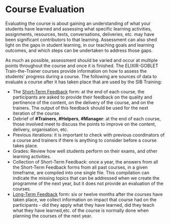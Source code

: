 # Course Evaluation 

Evaluating the course is about gaining an understanding of what your students have learned and assessing what specific learning activities, assignments, resources, texts, conversations, deliveries, etc. may have been significant contributors to that learning. Assessment can also shed light on the gaps in student learning, in our teaching goals and learning outcomes, and which steps can be undertaken to address those gaps. 

As much as possible, assessment should be varied and occur at multiple points throughout the course and once it is finished. The ELIXIR-GOBLET Train-the-Trainer courses provide information on how to assess the students' progress during a course. The following are sources of data to evaluate a course after it has taken place that are used by the SIB Training: 

- The [Short-Term Feedback](url) form: at the end of each course, the participants are asked to provide their feedback on the quality and pertinence of the content, on the delivery of the course, and on the trainers. The output of this feedback should be used for the next iteration of the course.  
- Debrief of **#Trainers**, **#Helpers**, **#Manager**: at the end of each course, those involved meet to discuss the points to improve on the content, delivery, organisation, etc. 
- Previous iterations: it is important to check with previous coordinators of a course and trainers if there is anything to consider before a course takes place. 
- Grades: Review how well students perform on their exams, and other learning activities. 
- Collection of Short-Term Feedback: once a year, the answers from all the Short-Term Feedback forms from all past courses, in a given timeframe, are compiled into one single file. This compilation can indicate the missing topics that can be addressed when we create the programme of the next year, but it does not provide an evaluation of the courses.
- [Long-Term Feedback](url) form: six or twelve months after the courses have taken place, we collect information on impact that course had on the participants - did they apply what they have learned, did they teach what they have learned,etc. of the course is normally done when planning the courses of the next year. 

